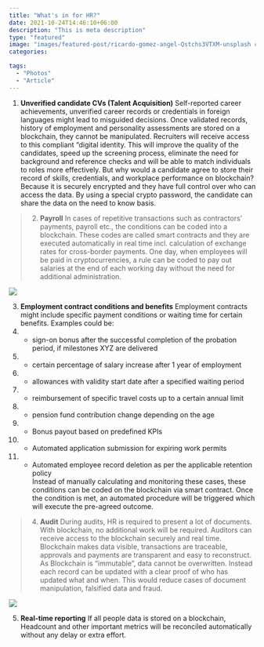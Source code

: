 ```yaml
---
title: "What's in for HR?"
date: 2021-10-24T14:46:10+06:00
description: "This is meta description"
type: "featured"
image: "images/featured-post/ricardo-gomez-angel-Qstchs3VTXM-unsplash cropped.jpg"
categories: 

tags:
  - "Photos"
  - "Article"
---
```



1. **Unverified candidate CVs (Talent Acquisition)**
Self-reported career achievements, unverified career records or credentials in foreign languages might lead to misguided decisions. 
Once validated records, history of employment and personality assessments are stored on a blockchain, they cannot be manipulated. Recruiters will receive access to this compliant “digital identity. This will improve the quality of the candidates, speed up the screening process, eliminate the need for background and reference checks and will be able to match individuals to roles more effectively.
But why would a candidate agree to store their record of skills, credentials, and workplace performance on blockchain? Because it is securely encrypted and they have full control over who can access the data. By using a special crypto password, the candidate can share the data on the need to know basis. 



> 2)	**Payroll** 
In cases of repetitive transactions such as contractors’ payments, payroll etc., the conditions can be coded into a blockchain. These codes are called smart contracts and they are executed automatically in real time incl. calculation of exchange rates for cross-border payments.
One day, when employees will be paid in cryptocurrencies, a rule can be coded to pay out salaries at the end of each working day without the need for additional administration.



![](../images/post-img.jpg)

3)	 **Employment contract conditions and benefits**
Employment contracts might include specific payment conditions or waiting time for certain benefits. Examples could be:
1)	- sign-on bonus after the successful completion of the probation period, if milestones XYZ are delivered
2)	- certain percentage of salary increase after 1 year of employment
3)	- allowances with validity start date after a specified waiting period
4)	- reimbursement of specific travel costs up to a certain annual limit
5)	- pension fund contribution change depending on the age
6)	- Bonus payout based on predefined KPIs
7)	- Automated application submission for expiring work permits
8)	- Automated employee record deletion as per the applicable retention policy  
Instead of manually calculating and monitoring these cases, these conditions can be coded on the blockchain via smart contract. Once the condition is met, an automated procedure will be triggered which will execute the pre-agreed outcome. 



> 4)	**Audit**
During audits, HR is required to present a lot of documents. With blockchain, no additional work will be required. Auditors can receive access to the blockchain securely and real time. Blockchain makes data visible, transactions are traceable, approvals and payments are transparent and easy to reconstruct.  
As Blockchain is “immutable”, data cannot be overwritten. Instead each record can be updated with a clear proof of who has updated what and when. This would reduce cases of document manipulation, falsified data and fraud.

![](../images/post-img.jpg)

5)	**Real-time reporting** 
If all people data is stored on a blockchain, Headcount and other important metrics will be reconciled automatically without any delay or extra effort. 
